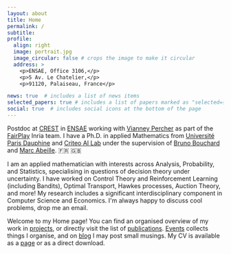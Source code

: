 ```yaml
---
layout: about
title: Home
permalink: /
subtitle: 
profile:
  align: right
  image: portrait.jpg
  image_circular: false # crops the image to make it circular
  address: >
    <p>ENSAE, Office 3106,</p>
    <p>5 Av. Le Chatelier,</p>
    <p>91120, Palaiseau, France</p>

news: true  # includes a list of news items
selected_papers: true # includes a list of papers marked as "selected={true}"
social: true  # includes social icons at the bottom of the page
---
```

Postdoc at <a href='https://www.ensae.fr/recherche/centre-de-recherche-en-economie-et-statistique-crest'>CREST</a> in <a href='https://www.ensae.fr/'>ENSAE</a> working with <a href="https://vianney.ai/">Vianney Percher<a> as part of the <a href='https://www.inria.fr/fr/fairplay'>FairPlay</a> Inria team.
I have a Ph.D. in applied Mathematics from <a href='https://www.ceremade.dauphine.fr/en'>Université Paris Dauphine</a> and <a href='https://ailab.criteo.com/'>Criteo AI Lab</a> under the supervision of <a href='https://sites.google.com/view/brunobouchard'>Bruno Bouchard</a> and <a href="https://scholar.google.fr/citations?user=0WsQ0uUAAAAJ">Marc Abeille</a>. :fr: :uk: 

I am an applied mathematician with interests across Analysis, Probability, and Statistics, specialising in questions of decision theory under uncertainty. I have worked on Control Theory and Reinforcement Learning (including Bandits), Optimal Transport, Hawkes processes, Auction Theory, and more! My research includes a significant interdisciplinary component in Computer Science and Economics. I'm always happy to discuss cool problems, drop me an email.

Welcome to my Home page! You can find an organised overview of my work in [projects](/projects), or directly visit the list of [publications](/publications). [Events](/events) collects things I organise, and on [blog](/blog) I may post small musings. My CV is available as a [page](/cv) or as a direct download.
